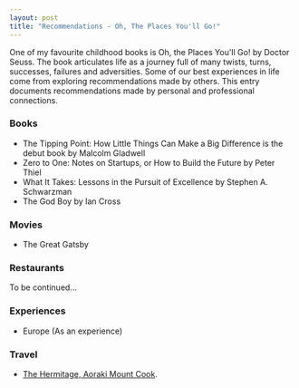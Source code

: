 ```yaml
---
layout: post
title: "Recommendations - Oh, The Places You'll Go!"
---
```


One of my favourite childhood books is Oh, the Places You'll Go! by Doctor Seuss.
The book articulates life as a journey full of many twists, turns, successes, failures and adversities.
Some of our best experiences in life come from exploring recommendations made by others.
This entry documents recommendations made by personal and professional connections.

### Books
* The Tipping Point: How Little Things Can Make a Big Difference is the debut book by Malcolm Gladwell
* Zero to One: Notes on Startups, or How to Build the Future by Peter Thiel
* What It Takes: Lessons in the Pursuit of Excellence by Stephen A. Schwarzman
* The God Boy by Ian Cross

### Movies
* The Great Gatsby

### Restaurants
To be continued...

### Experiences
* Europe (As an experience)

### Travel
* [The Hermitage, Aoraki Mount Cook](https://www.hermitage.co.nz/).



